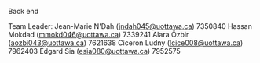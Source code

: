 Back end

Team Leader: Jean-Marie N'Dah    (jndah045@uottawa.ca) 7350840 
                        Hassan Mokdad   (mmokd046@uottawa.ca) 7339241
                       Alara Özbir    (aozbi043@uottawa.ca) 7621638
                        Ciceron Ludny (lcice008@uottawa.ca) 7962403
                        Edgard Sia (esia080@uottawa.ca) 7952575
